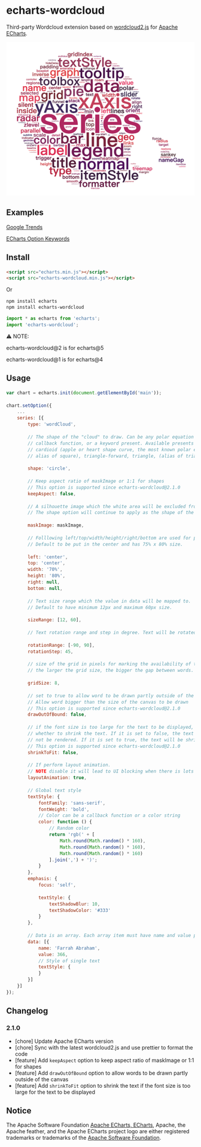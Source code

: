 # echarts-wordcloud

Third-party Wordcloud extension based on [wordcloud2.js](https://github.com/timdream/wordcloud2.js) for [Apache ECharts](https://github.com/apache/echarts).

![](example/word-cloud.png)

## Examples

[Google Trends](https://ecomfe.github.io/echarts-wordcloud/example/wordCloud.html)

[ECharts Option Keywords](https://ecomfe.github.io/echarts-wordcloud/example/optionKeywords.html)

## Install

```html
<script src="echarts.min.js"></script>
<script src="echarts-wordcloud.min.js"></script>
```

Or

```shell
npm install echarts
npm install echarts-wordcloud
```

```js
import * as echarts from 'echarts';
import 'echarts-wordcloud';
```

⚠️ NOTE:

echarts-wordcloud@2 is for echarts@5

echarts-wordcloud@1 is for echarts@4

## Usage

```js
var chart = echarts.init(document.getElementById('main'));

chart.setOption({
    ...
    series: [{
        type: 'wordCloud',

        // The shape of the "cloud" to draw. Can be any polar equation represented as a
        // callback function, or a keyword present. Available presents are circle (default),
        // cardioid (apple or heart shape curve, the most known polar equation), diamond (
        // alias of square), triangle-forward, triangle, (alias of triangle-upright, pentagon, and star.

        shape: 'circle',

        // Keep aspect ratio of maskImage or 1:1 for shapes
        // This option is supported since echarts-wordcloud@2.1.0
        keepAspect: false,

        // A silhouette image which the white area will be excluded from drawing texts.
        // The shape option will continue to apply as the shape of the cloud to grow.

        maskImage: maskImage,

        // Folllowing left/top/width/height/right/bottom are used for positioning the word cloud
        // Default to be put in the center and has 75% x 80% size.

        left: 'center',
        top: 'center',
        width: '70%',
        height: '80%',
        right: null,
        bottom: null,

        // Text size range which the value in data will be mapped to.
        // Default to have minimum 12px and maximum 60px size.

        sizeRange: [12, 60],

        // Text rotation range and step in degree. Text will be rotated randomly in range [-90, 90] by rotationStep 45

        rotationRange: [-90, 90],
        rotationStep: 45,

        // size of the grid in pixels for marking the availability of the canvas
        // the larger the grid size, the bigger the gap between words.

        gridSize: 8,

        // set to true to allow word to be drawn partly outside of the canvas.
        // Allow word bigger than the size of the canvas to be drawn
        // This option is supported since echarts-wordcloud@2.1.0
        drawOutOfBound: false,

        // if the font size is too large for the text to be displayed,
        // whether to shrink the text. If it is set to false, the text will
        // not be rendered. If it is set to true, the text will be shrinked.
        // This option is supported since echarts-wordcloud@2.1.0
        shrinkToFit: false,

        // If perform layout animation.
        // NOTE disable it will lead to UI blocking when there is lots of words.
        layoutAnimation: true,

        // Global text style
        textStyle: {
            fontFamily: 'sans-serif',
            fontWeight: 'bold',
            // Color can be a callback function or a color string
            color: function () {
                // Random color
                return 'rgb(' + [
                    Math.round(Math.random() * 160),
                    Math.round(Math.random() * 160),
                    Math.round(Math.random() * 160)
                ].join(',') + ')';
            }
        },
        emphasis: {
            focus: 'self',

            textStyle: {
                textShadowBlur: 10,
                textShadowColor: '#333'
            }
        },

        // Data is an array. Each array item must have name and value property.
        data: [{
            name: 'Farrah Abraham',
            value: 366,
            // Style of single text
            textStyle: {
            }
        }]
    }]
});
```

## Changelog

### 2.1.0

- [chore] Update Apache ECharts version
- [chore] Sync with the latest wordcloud2.js and use prettier to format the code
- [feature] Add `keepAspect` option to keep aspect ratio of maskImage or 1:1 for shapes
- [feature] Add `drawOutOfBound` option to allow words to be drawn partly outside of the canvas
- [feature] Add `shrinkToFit` option to shrink the text if the font size is too large for the text to be displayed

## Notice

The Apache Software Foundation [Apache ECharts, ECharts](https://echarts.apache.org/), Apache, the Apache feather, and the Apache ECharts project logo are either registered trademarks or trademarks of the [Apache Software Foundation](https://www.apache.org/).

